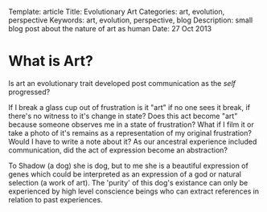Template: article
Title: Evolutionary Art
Categories: art, evolution, perspective
Keywords: art, evolution, perspective, blog
Description: small blog post about the nature of art as human
Date: 27 Oct 2013

# What is Art?

Is art an evolutionary trait developed post communication as the *self* progressed?

If I break a glass cup out of frustration is it "art" if no one sees it break, if there's no witness to it's change in
state? Does this act become "art" because someone observes me in a state of frustration? What if I film it or take a
photo of it's remains as a representation of my original frustration? Would I have to write a note about it? As our
ancestral experience included communication, did the act of expression become an abstraction?

To Shadow (a dog) she is dog, but to me she is a beautiful expression of genes which could be interpreted as an
expression of a god or natural selection (a work of art). The 'purity' of this dog's existance can only be experienced
by high level conscience beings who can extract references in relation to past experiences.



